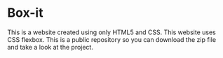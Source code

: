 # Box-it
This is a website created using only HTML5 and CSS. This website uses CSS flexbox.
This is a public repository so you can download the zip file and take a look at the project.
